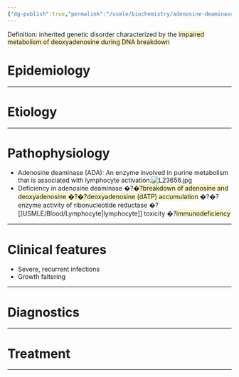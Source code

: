 ```yaml
---
{"dg-publish":true,"permalink":"/usmle/biochemistry/adenosine-deaminase-deficiency/","tags":["t1"]}
---
```


Definition: inherited genetic disorder characterized by the <span style="background:rgba(240, 200, 0, 0.2)">impaired metabolism of deoxyadenosine during DNA breakdown</span>
# Epidemiology


---
# Etiology


---
# Pathophysiology
- Adenosine deaminase (ADA): An enzyme involved in purine metabolism that is associated with lymphocyte activation.![L23656.jpg](/img/user/appendix/L23656.jpg)
- Deficiency in adenosine deaminase �?<span style="background:rgba(240, 200, 0, 0.2)">�?breakdown of adenosine and deoxyadenosine �?�?deoxyadenosine (dATP) accumulation</span> �?�?enzyme activity of ribonucleotide reductase �?[[USMLE/Blood/Lymphocyte\|lymphocyte]] toxicity �?<span style="background:rgba(240, 200, 0, 0.2)">immunodeficiency</span>

---
# Clinical features
- Severe, recurrent infections
- Growth faltering

---
# Diagnostics


---
# Treatment


---

